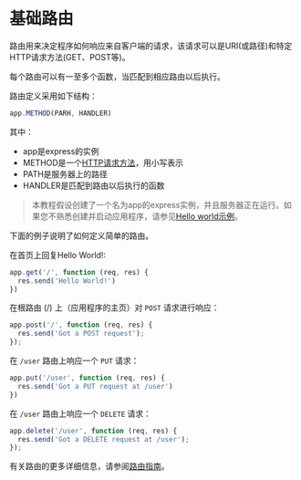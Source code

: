 ﻿# 基础路由

路由用来决定程序如何响应来自客户端的请求，该请求可以是URI(或路径)和特定HTTP请求方法(GET、POST等)。

每个路由可以有一至多个函数，当匹配到相应路由以后执行。

路由定义采用如下结构：

```javascript
app.METHOD(PARH, HANDLER)
```

其中：
 - app是express的实例
 - METHOD是一个[HTTP请求方法](https://en.wikipedia.org/wiki/Hypertext_Transfer_Protocol#Request_methods)，用小写表示
 - PATH是服务器上的路径
 - HANDLER是匹配到路由以后执行的函数

> 本教程假设创建了一个名为app的express实例，并且服务器正在运行。如果您不熟悉创建并启动应用程序，请参见[Hello world示例](http://expressjs.com/en/starter/hello-world.html)。

下面的例子说明了如何定义简单的路由。

在首页上回复Hello World!:

```javascript
app.get('/', function (req, res) {
  res.send('Hello World!')
})
```

在根路由 (/) 上（应用程序的主页）对 `POST` 请求进行响应：

```javascript
app.post('/', function (req, res) {
  res.send('Got a POST request');
});
```

在 `/user` 路由上响应一个 `PUT` 请求：

```javascript
app.put('/user', function (req, res) {
  res.send('Got a PUT request at /user')
})
```

在 `/user` 路由上响应一个 `DELETE` 请求：

```javascript
app.delete('/user', function (req, res) {
  res.send('Got a DELETE request at /user');
});
```

有关路由的更多详细信息，请参阅[路由指南](http://expressjs.com/en/guide/routing.html)。